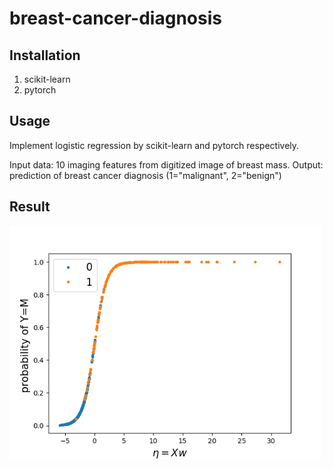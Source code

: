 # breast-cancer-diagnosis

## Installation 
1. scikit-learn
2. pytorch

## Usage 
Implement logistic regression by scikit-learn and pytorch respectively. 

Input data: 10 imaging features from digitized image of breast mass.
Output: prediction of breast cancer diagnosis (1="malignant", 2="benign")

## Result
<img src="./breast_cancer.png" width="500">
